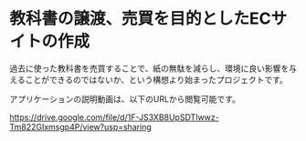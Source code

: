# 教科書の譲渡、売買を目的としたECサイトの作成

過去に使った教科書を売買することで、紙の無駄を減らし、環境に良い影響を与えることができるのではないか、という構想より始まったプロジェクトです。

アプリケーションの説明動画は、以下のURLから閲覧可能です。

https://drive.google.com/file/d/1F-JS3XB8UpSDTIwwz-Tm822GIxmsgp4P/view?usp=sharing
